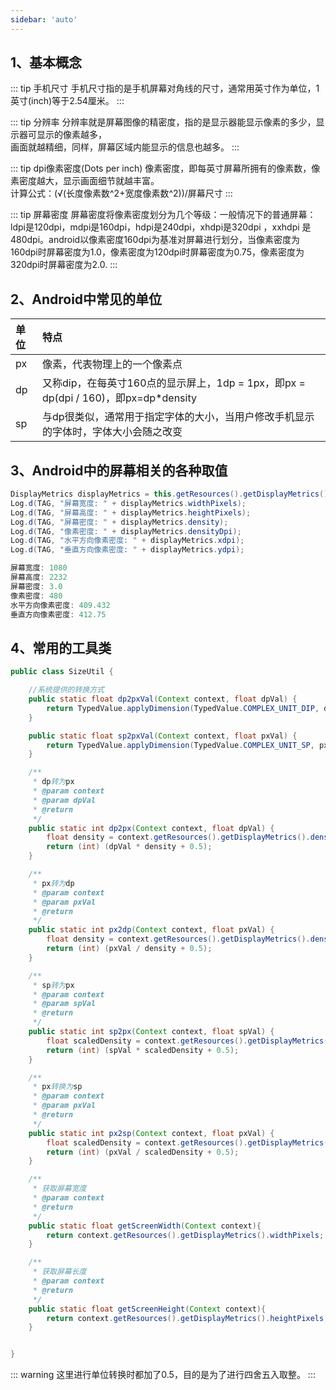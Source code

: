 ```yaml
---
sidebar: 'auto'
---
```

## 1、基本概念
::: tip 手机尺寸
手机尺寸指的是手机屏幕对角线的尺寸，通常用英寸作为单位，1英寸(inch)等于2.54厘米。
:::

::: tip 分辨率
分辨率就是屏幕图像的精密度，指的是显示器能显示像素的多少，显示器可显示的像素越多，<br/>
画面就越精细，同样，屏幕区域内能显示的信息也越多。
:::

::: tip dpi像素密度(Dots per inch)
像素密度，即每英寸屏幕所拥有的像素数，像素密度越大，显示画面细节就越丰富。<br/>
计算公式：(√(长度像素数^2+宽度像素数^2))/屏幕尺寸
:::

::: tip 屏幕密度
屏幕密度将像素密度划分为几个等级：一般情况下的普通屏幕：ldpi是120dpi，mdpi是160dpi，hdpi是240dpi，xhdpi是320dpi ，xxhdpi 是480dpi。android以像素密度160dpi为基准对屏幕进行划分，当像素密度为160dpi时屏幕密度为1.0，像素密度为120dpi时屏幕密度为0.75，像素密度为320dpi时屏幕密度为2.0.
:::

## 2、Android中常见的单位
|单位|特点|
|:---|:---|
|px|像素，代表物理上的一个像素点|
|dp|又称dip，在每英寸160点的显示屏上，1dp = 1px，即px = dp(dpi / 160)，即px=dp*density|
|sp|与dp很类似，通常用于指定字体的大小，当用户修改手机显示的字体时，字体大小会随之改变|

## 3、Android中的屏幕相关的各种取值
```java
DisplayMetrics displayMetrics = this.getResources().getDisplayMetrics();
Log.d(TAG, "屏幕宽度: " + displayMetrics.widthPixels);
Log.d(TAG, "屏幕高度: " + displayMetrics.heightPixels);
Log.d(TAG, "屏幕密度: " + displayMetrics.density);
Log.d(TAG, "像素密度: " + displayMetrics.densityDpi);
Log.d(TAG, "水平方向像素密度: " + displayMetrics.xdpi);
Log.d(TAG, "垂直方向像素密度: " + displayMetrics.ydpi);

屏幕宽度: 1080
屏幕高度: 2232
屏幕密度: 3.0
像素密度: 480
水平方向像素密度: 409.432
垂直方向像素密度: 412.75
```
## 4、常用的工具类
```java
public class SizeUtil {

    //系统提供的转换方式
    public static float dp2pxVal(Context context, float dpVal) {
        return TypedValue.applyDimension(TypedValue.COMPLEX_UNIT_DIP, dpVal, context.getResources().getDisplayMetrics());
    }

    public static float sp2pxVal(Context context, float pxVal) {
        return TypedValue.applyDimension(TypedValue.COMPLEX_UNIT_SP, pxVal, context.getResources().getDisplayMetrics());
    }

    /**
     * dp转为px
     * @param context
     * @param dpVal
     * @return
     */
    public static int dp2px(Context context, float dpVal) {
        float density = context.getResources().getDisplayMetrics().density;
        return (int) (dpVal * density + 0.5);
    }

    /**
     * px转为dp
     * @param context
     * @param pxVal
     * @return
     */
    public static int px2dp(Context context, float pxVal) {
        float density = context.getResources().getDisplayMetrics().density;
        return (int) (pxVal / density + 0.5);
    }

    /**
     * sp转为px
     * @param context
     * @param spVal
     * @return
     */
    public static int sp2px(Context context, float spVal) {
        float scaledDensity = context.getResources().getDisplayMetrics().scaledDensity;
        return (int) (spVal * scaledDensity + 0.5);
    }

    /**
     * px转换为sp
     * @param context
     * @param pxVal
     * @return
     */
    public static int px2sp(Context context, float pxVal) {
        float scaledDensity = context.getResources().getDisplayMetrics().scaledDensity;
        return (int) (pxVal / scaledDensity + 0.5);
    }

    /**
     * 获取屏幕宽度
     * @param context
     * @return
     */
    public static float getScreenWidth(Context context){
        return context.getResources().getDisplayMetrics().widthPixels;
    }

    /**
     * 获取屏幕长度
     * @param context
     * @return
     */
    public static float getScreenHeight(Context context){
        return context.getResources().getDisplayMetrics().heightPixels;
    }


}
```
::: warning
这里进行单位转换时都加了0.5，目的是为了进行四舍五入取整。
:::
